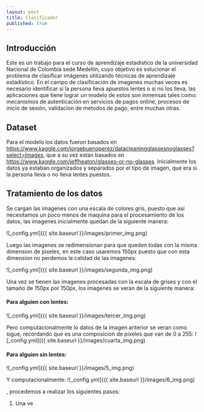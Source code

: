 ```yaml
---
layout: post
title: Clasificador
published: true
---
```

## Introducción
Este es un trabajo para el curso de aprendizaje estadistico de la universidad Nacional de Colombia sede Medellín, cuyo objetivo es solucionar el problema de clasificar imágenes utilizando técnicas de aprendizaje estadístico. En el campo de clasificación de imagenes muchas veces es necesario identificar si la persona lleva apuestos lentes o si no los lleva, las aplicaciones que tiene lograr un modelo de estos son inmensas tales como: mecanismos de autenticación en servicios de pagos online, procesos de inicio de sesión, validacion de metodos de pago, entre muchas otras.

## Dataset
Para el modelo los datos fueron basados en https://www.kaggle.com/jorgebuenoperez/datacleaningglassesnoglasses?select=Images, que a su vez estan basados en https://www.kaggle.com/jeffheaton/glasses-or-no-glasses. Inicialmente los datos ya estaban organizados y separados por el tipo de imagen, que era si la persona lleva o no lleva lentes puestos.

## Tratamiento de los datos
Se cargan las imagenes con una escala de colores gris, puesto que así necesitamos un poco menos de maquina para el procesamiento de los datos, las imagenes inicialmente quedan de la siguiente manera:

![_config.yml]({{ site.baseurl }}/images/primer_img.png)


Luego las imagenes se redimensionan para que queden todas con la misma dimension de pixeles, en este caso usaremos 150px puesto que con esta dimension no perdemos la calidad de las imagenes:

![_config.yml]({{ site.baseurl }}/images/segunda_img.png)

Una vez se tienen las imagenes procesadas con la escala de grises y con el tamaño de 150px por 150px, los imagenes se veran de la siguiente manera:

#### Para alguien con lentes:
![_config.yml]({{ site.baseurl }}/images/tercer_img.png)

Pero computacionalmente lo datos de la imagen anterior se veran como sigue, recordando que es una composicion de pixeles que van de 0 a 255:
![_config.yml]({{ site.baseurl }}/images/cuarta_img.png)

#### Para alguien sin lentes:
![_config.yml]({{ site.baseurl }}/images/5_img.png)

Y computacionalmente:
![_config.yml]({{ site.baseurl }}/images/6_img.png)





, procedemos a realizar los siguientes pasos:

1) Una ve


